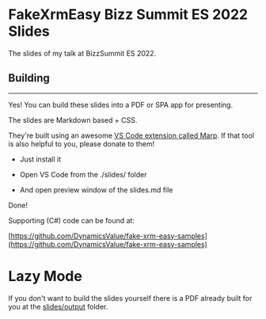 # FakeXrmEasy Bizz Summit ES 2022 Slides

The slides of my talk at BizzSummit ES 2022.

## Building
--------------------------

Yes! You can build these slides into a PDF or SPA app for presenting.

The slides are Markdown based + CSS. 

They're built using an awesome [VS Code extension called Marp](https://marp.app/). If that tool is also helpful to you, please donate to them!

- Just install it

- Open VS Code from the ./slides/ folder

- And open preview window of the slides.md file

Done!

Supporting (C#) code can be found at:

[https://github.com/DynamicsValue/fake-xrm-easy-samples](https://github.com/DynamicsValue/fake-xrm-easy-samples)

# Lazy Mode

If you don't want to build the slides yourself there is a PDF already built for you at the [slides/output](slides/output) folder.
